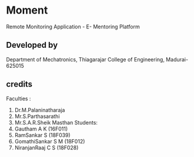 # Moment

Remote Monitoring Application - E- Mentoring Platform

## Developed by

Department of Mechatronics,
Thiagarajar College of Engineering,
Madurai-625015

## credits 

Faculties :
1) Dr.M.Palaninatharaja
2) Mr.S.Parthasarathi
3) Mr.S.A.R.Sheik Masthan
Students:
1) Gautham A K (16F011)
2) RamSankar S (18F039)
3) GomathiSankar S M (18F012)
4) NiranjanRaaj C S (18F028)
